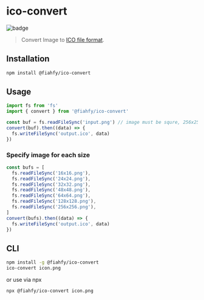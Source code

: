 # ico-convert

![badge](https://github.com/fiahfy/ico-convert/workflows/Node.js%20Package/badge.svg)

> Convert Image to [ICO file format](<https://en.wikipedia.org/wiki/ICO_(file_format)>).

## Installation

```bash
npm install @fiahfy/ico-convert
```

## Usage

```js
import fs from 'fs'
import { convert } from '@fiahfy/ico-convert'

const buf = fs.readFileSync('input.png') // image must be squre, 256x256 pixels or larger
convert(buf).then((data) => {
  fs.writeFileSync('output.ico', data)
})
```

### Specify image for each size

```js
const bufs = [
  fs.readFileSync('16x16.png'),
  fs.readFileSync('24x24.png'),
  fs.readFileSync('32x32.png'),
  fs.readFileSync('48x48.png'),
  fs.readFileSync('64x64.png'),
  fs.readFileSync('128x128.png'),
  fs.readFileSync('256x256.png'),
]
convert(bufs).then((data) => {
  fs.writeFileSync('output.ico', data)
})
```

## CLI

```bash
npm install -g @fiahfy/ico-convert
ico-convert icon.png
```

or use via npx

```bash
npx @fiahfy/ico-convert icon.png
```
